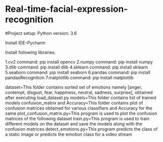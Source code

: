 # Real-time-facial-expression-recognition

#Project setup: Python version: 3.6

Install IDE-Pycharm 

Install following libraries:

1.cv2 command: pip install opencv
2.numpy command: pip install numpy
3.dlib command: pip install dlib
4.sklearn command: pip install sklearn
5.seaborn command: pip install seaborn
6.pandas command: pip install pandasRecognition
7.matplotlib command: pip install matplotlib

dataset=This folder contains sorted set of emotions namely [anger, contempt, disgust, fear, happiness, neutral, sadness, surprise], obtained after executing 
load_dataset.py models=This folder contains list of trained models 
confusion_matrix and Accuracy=This folder contains plot of confusion matrices obtained for various classifiers and Accuracy for the same 
plot_confusion_matrix.py=This program is used to plot the confusion matrices of the following dataset 
train.py=This program is used to train different models on the dataset and save the models along with the confusion matrices 
detect_emotions.py=This program predicts the class of a static image or predicts the emotion class for a video stream
